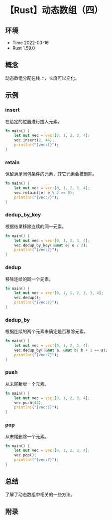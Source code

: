# 【Rust】动态数组（四）

## 环境

- Time 2022-03-16
- Rust 1.59.0

## 概念

动态数组分配在栈上，长度可以变化。

## 示例

### insert

在给定的位置进行插入元素。

```rust
fn main() {
    let mut vec = vec![0, 1, 2, 3, 4];
    vec.insert(2, 44);
    println!("{vec:?}");
}
```

### retain

保留满足闭包条件的元素，其它元素会被删除。

```rust
fn main() {
    let mut vec = vec![0, 1, 2, 3, 4];
    vec.retain(|e| e % 2 == 0);
    println!("{vec:?}");
}
```

### dedup_by_key

根据结果移除连续的同一元素。

```rust
fn main() {
    let mut vec = vec![0, 1, 2, 3, 4];
    vec.dedup_by_key(|&mut e| e / 2);
    println!("{vec:?}");
}
```

### dedup

移除连续的同一个元素。

```rust
fn main() {
    let mut vec = vec![0, 1, 1, 2, 3, 3, 4];
    vec.dedup();
    println!("{vec:?}");
}
```

### dedup_by

根据连续的两个元素来确定是否移除元素。

```rust
fn main() {
    let mut vec = vec![0, 1, 2, 3, 4];
    vec.dedup_by(|&mut a, &mut b| b + 1 == a);
    println!("{vec:?}");
}
```

### push

从末尾新增一个元素。

```rust
fn main() {
    let mut vec = vec![0, 1, 2, 3, 4];
    vec.push(44);
    println!("{vec:?}");
}
```

### pop

从末尾删除一个元素。

```rust
fn main() {
    let mut vec = vec![0, 1, 2, 3, 4];
    vec.pop();
    println!("{vec:?}");
}
```

## 总结

了解了动态数组中相关的一些方法。

## 附录
